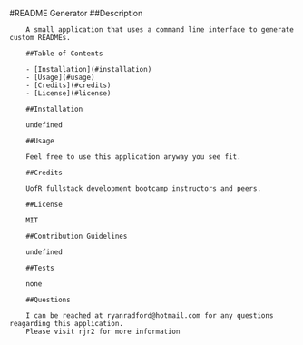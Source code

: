#README Generator
        ##Description
        
        A small application that uses a command line interface to generate custom READMEs.

        ##Table of Contents 
       
        - [Installation](#installation)
        - [Usage](#usage)
        - [Credits](#credits)
        - [License](#license)

        ##Installation
        
        undefined

        ##Usage
        
        Feel free to use this application anyway you see fit.
            
        ##Credits
        
        UofR fullstack development bootcamp instructors and peers.

        ##License
        
        MIT
        
        ##Contribution Guidelines

        undefined
        
        ##Tests
        
        none

        ##Questions

        I can be reached at ryanradford@hotmail.com for any questions reagarding this application.
        Please visit rjr2 for more information